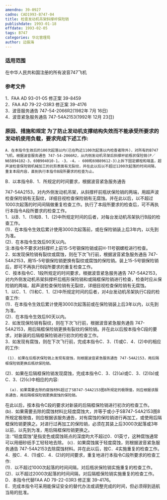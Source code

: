 ```yaml
---
amendno: 39-0927  
cadno: CAD1993-B747-04  
title: 检查发动机吊架斜撑杆保险销  
publishdate: 1993-01-18  
effdate: 1993-02-05  
tags: B747  
categories: 华北管理局  
author: 边振海  
---
```

  
### 适用范围  
在中华人民共和国注册的所有波音747飞机  
  
<!--more-->  
### 参考文件  
1．FAA AD 93-01-05 修正案 39-8459  
2．FAA AD 79-22-03R3 修正案 39-4176  
3．波音服务通告 747-54-2066R2(1982年 7月 16日)  
4．波音紧急服务通告 747-54A2153(1992年 12月 23日)  
  
### 原因、措施和规定     为了防止发动机支撑结构失效而不能承受所要求的发动机使用负载，要求完成下述工作:  
    A．在本指令生效后的100次起落以内(已在昀近1100次起落以内检查者除外)，对所有的B747飞机，根据波音服务通告 747-54-2066R2，从内侧发动机吊架后斜撑杆前瓶状保险销(P／N65B94182-3，69B904010-1，-3，-4，- 600和69B89612-3)上拆下固定螺栓和端盖，超声波检查保险销机械加工的抗剪表面有无裂纹，并在此以后以不超过1200次起落的时间间隔，重复本段内容，直到执行本指令B段所要求的检查为止。  
B．以本指令B．1．所规定的时间要求，根据波音紧急服务通告  
  
747-54A2153，对内外侧发动机吊架，从斜撑杆前瓶状保险销的两端，用超声波检查保险销有无裂纹，详细目视检查保险销有无腐蚀。并在此以后，以不超过1000次起落的时间间隔做重复检查工作。执行了本段所要求的检查后，可不再执行本指令A段所要求的检查工作。  
     1．以B．1．(1)和B．1．(2)中所规定时间的后者，对每台发动机吊架执行B段的检查工作。  
     (1)．在本指令生效后累计使用3000次起落前，或在保险销装上后3年内，以先到为准。  
(2)．在本指令生效后90天以内。  
     注:本指令不要求对斜撑杆上前15-5号钢保险销或前H-11号钢螺栓进行检查。  
     2．如发现保险销有裂纹或腐蚀，则在下次飞行前，根据波音紧急服务通告 747-54A2153，用15-5号钢保险销更换有裂纹或腐蚀的保险销。装上15-5号钢保险销后，即可不再执行B段所要求的重复检查工作。  
C．按本指令C．1段所规定的时间要求，根据波音紧急服务通告 747-54A2153，对内外侧发动机吊架斜撑杆后瓶形保险销和或隔框保险销进行检查，检查时应从保险销的两端，超声波检查保险销有无裂纹，详细目视检查保险销有无腐蚀。  
     1．以C．1．(1)和C．1．(2)中所规定时间的后者，对4台发动机吊架执行C段的检查工作:  
     (1)．在本指令生效后累计使用3000次起落前或在保险销装上后3年以内，以先到为准。  
(2)．在本指令生效后90天以内。  
     2．如发现保险销有裂纹，则在下次飞行前，根据波音紧急服务通告 747-54A2153，用后隔框保险销更换有裂纹的保险销。并在此以后按本指令C段的要求，对新装的后隔框保险销进行初次的检查工作。  
 3．如发现有腐蚀，则在下次飞行前，完成本指令C．3．(1)或C．4．(2)中的相应的工作:  
  
     (1)．如果在后瓶状保险销上发现有腐蚀，则根据波音紧急服务通告 747-54A2153，用后隔框保险销更换后瓶状保险销。  
(2)．如果在后隔框保险销发现腐蚀，完成本指令C．3．(2)(a)或C．3．(2)(b)或C．3．(2)(c)中相应的内容:  
  
      (a)．如果需要去除的腐蚀材料超过了SB747-54A2153图8所规定的极限值，则应根据该服务通告，用后隔框保险销更换腐蚀的保险销。  
  
在此以后，按本指令C段的要求对新装的后隔框保险销进行初次的检查工作。  
      (b)．如果需要去除的腐蚀材料比轻度腐蚀大，并等于或小于SB747-54A2153图8所规定极限值，则应根据该服务通告，对有腐蚀的保险销进行再加工，或使用后隔框保险销更换之。对进行过再加工的保险销，必须在其装上后3000次起落或3年以前，以先到为准，用后隔框保险销更换之。  
      注: “轻度腐蚀”是指变色或腐蚀斑点的深度昀大不超过0．01英寸，这种腐蚀通常可以用细砂纸手工轻轻地去除。       (c)．如果腐蚀属于轻度腐蚀，则根据波音紧急服务通告 747-54A2153去除腐蚀材料。并在此以后，按C．4实施重复的检查工作。  
     4．按C．4．(1)或C．4．(2)的时间要求，重复地进行本指令C段所要求的检查工作:  
     (1)．以不超过1000次起落的时间间隔，对后瓶状保险销实施重复的检查工作。  
     (2)．以不超过2000次起落的时间间隔，对后隔框保险销实施重复的检查工作。  
    D．本指令代替FAA AD 79-22-03R3 修正案 39-4176。  
    E．完成本指令可采用能保证安全的替代办法或调整完成的时间，但必须得到适航当局的批准。  
  
